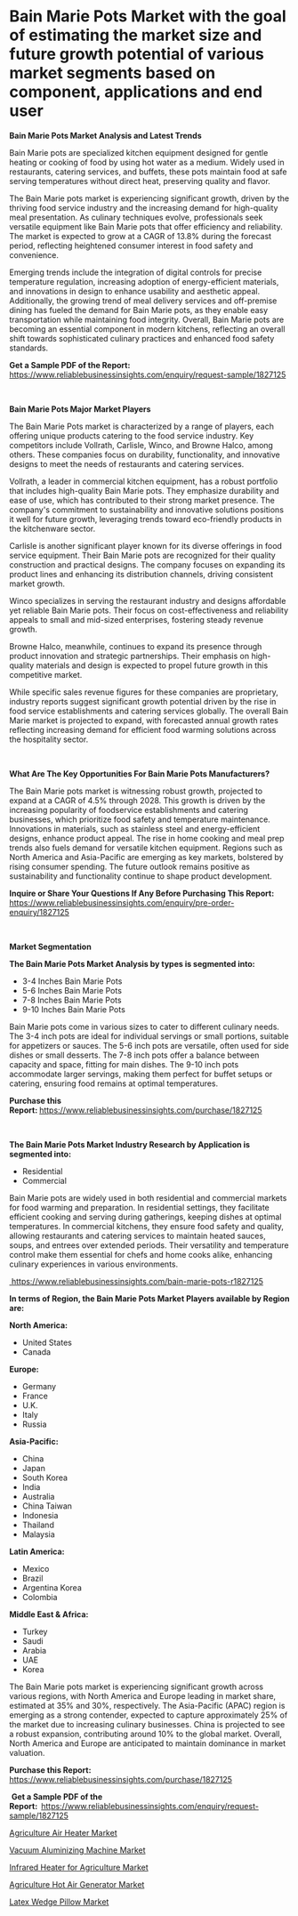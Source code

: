 <p><h1>Bain Marie Pots Market with the goal of estimating the market size and future growth potential of various market segments based on component, applications and end user</h1></p><p><strong>Bain Marie Pots Market Analysis and Latest Trends</strong></p>
<p><p>Bain Marie pots are specialized kitchen equipment designed for gentle heating or cooking of food by using hot water as a medium. Widely used in restaurants, catering services, and buffets, these pots maintain food at safe serving temperatures without direct heat, preserving quality and flavor.</p><p>The Bain Marie pots market is experiencing significant growth, driven by the thriving food service industry and the increasing demand for high-quality meal presentation. As culinary techniques evolve, professionals seek versatile equipment like Bain Marie pots that offer efficiency and reliability. The market is expected to grow at a CAGR of 13.8% during the forecast period, reflecting heightened consumer interest in food safety and convenience.</p><p>Emerging trends include the integration of digital controls for precise temperature regulation, increasing adoption of energy-efficient materials, and innovations in design to enhance usability and aesthetic appeal. Additionally, the growing trend of meal delivery services and off-premise dining has fueled the demand for Bain Marie pots, as they enable easy transportation while maintaining food integrity. Overall, Bain Marie pots are becoming an essential component in modern kitchens, reflecting an overall shift towards sophisticated culinary practices and enhanced food safety standards.</p></p>
<p><strong>Get a Sample PDF of the Report:&nbsp;</strong> <a href="https://www.reliablebusinessinsights.com/enquiry/request-sample/1827125?utm_campaign=3347&utm_medium=2&utm_source=Github&utm_content=ia&utm_term=05042025&utm_id=bain-marie-pots">https://www.reliablebusinessinsights.com/enquiry/request-sample/1827125</a></p>
<p>&nbsp;</p>
<p><strong>Bain Marie Pots Major Market Players</strong></p>
<p><p>The Bain Marie Pots market is characterized by a range of players, each offering unique products catering to the food service industry. Key competitors include Vollrath, Carlisle, Winco, and Browne Halco, among others. These companies focus on durability, functionality, and innovative designs to meet the needs of restaurants and catering services.</p><p>Vollrath, a leader in commercial kitchen equipment, has a robust portfolio that includes high-quality Bain Marie pots. They emphasize durability and ease of use, which has contributed to their strong market presence. The company's commitment to sustainability and innovative solutions positions it well for future growth, leveraging trends toward eco-friendly products in the kitchenware sector.</p><p>Carlisle is another significant player known for its diverse offerings in food service equipment. Their Bain Marie pots are recognized for their quality construction and practical designs. The company focuses on expanding its product lines and enhancing its distribution channels, driving consistent market growth.</p><p>Winco specializes in serving the restaurant industry and designs affordable yet reliable Bain Marie pots. Their focus on cost-effectiveness and reliability appeals to small and mid-sized enterprises, fostering steady revenue growth.</p><p>Browne Halco, meanwhile, continues to expand its presence through product innovation and strategic partnerships. Their emphasis on high-quality materials and design is expected to propel future growth in this competitive market.</p><p>While specific sales revenue figures for these companies are proprietary, industry reports suggest significant growth potential driven by the rise in food service establishments and catering services globally. The overall Bain Marie market is projected to expand, with forecasted annual growth rates reflecting increasing demand for efficient food warming solutions across the hospitality sector.</p></p>
<p>&nbsp;</p>
<p><strong>What Are The Key Opportunities For Bain Marie Pots Manufacturers?</strong></p>
<p><p>The Bain Marie pots market is witnessing robust growth, projected to expand at a CAGR of 4.5% through 2028. This growth is driven by the increasing popularity of foodservice establishments and catering businesses, which prioritize food safety and temperature maintenance. Innovations in materials, such as stainless steel and energy-efficient designs, enhance product appeal. The rise in home cooking and meal prep trends also fuels demand for versatile kitchen equipment. Regions such as North America and Asia-Pacific are emerging as key markets, bolstered by rising consumer spending. The future outlook remains positive as sustainability and functionality continue to shape product development.</p></p>
<p><strong>Inquire or Share Your Questions If Any Before Purchasing This Report:</strong> <a href="https://www.reliablebusinessinsights.com/enquiry/pre-order-enquiry/1827125?utm_campaign=3347&utm_medium=2&utm_source=Github&utm_content=ia&utm_term=05042025&utm_id=bain-marie-pots">https://www.reliablebusinessinsights.com/enquiry/pre-order-enquiry/1827125</a></p>
<p>&nbsp;</p>
<p><strong>Market Segmentation</strong></p>
<p><strong>The Bain Marie Pots Market Analysis by types is segmented into:</strong></p>
<p><ul><li>3-4 Inches Bain Marie Pots</li><li>5-6 Inches Bain Marie Pots</li><li>7-8 Inches Bain Marie Pots</li><li>9-10 Inches Bain Marie Pots</li></ul></p>
<p><p>Bain Marie pots come in various sizes to cater to different culinary needs. The 3-4 inch pots are ideal for individual servings or small portions, suitable for appetizers or sauces. The 5-6 inch pots are versatile, often used for side dishes or small desserts. The 7-8 inch pots offer a balance between capacity and space, fitting for main dishes. The 9-10 inch pots accommodate larger servings, making them perfect for buffet setups or catering, ensuring food remains at optimal temperatures.</p></p>
<p><strong>Purchase this Report:&nbsp;</strong><a href="https://www.reliablebusinessinsights.com/purchase/1827125?utm_campaign=3347&utm_medium=2&utm_source=Github&utm_content=ia&utm_term=05042025&utm_id=bain-marie-pots">https://www.reliablebusinessinsights.com/purchase/1827125</a></p>
<p>&nbsp;</p>
<p><strong>The Bain Marie Pots Market Industry Research by Application is segmented into:</strong></p>
<p><ul><li>Residential</li><li>Commercial</li></ul></p>
<p><p>Bain Marie pots are widely used in both residential and commercial markets for food warming and preparation. In residential settings, they facilitate efficient cooking and serving during gatherings, keeping dishes at optimal temperatures. In commercial kitchens, they ensure food safety and quality, allowing restaurants and catering services to maintain heated sauces, soups, and entrees over extended periods. Their versatility and temperature control make them essential for chefs and home cooks alike, enhancing culinary experiences in various environments.</p></p>
<p><a href="https://www.reliablebusinessinsights.com/bain-marie-pots-r1827125?utm_campaign=3347&utm_medium=2&utm_source=Github&utm_content=ia&utm_term=05042025&utm_id=bain-marie-pots">&nbsp;https://www.reliablebusinessinsights.com/bain-marie-pots-r1827125</a></p>
<p><strong>In terms of Region, the Bain Marie Pots Market Players available by Region are:</strong></p>
<p>
    <p> <strong> North America: </strong>
        <ul>
            <li>United States</li>
            <li>Canada</li>
        </ul>
        </p> 
    <p> <strong> Europe: </strong>
        <ul>
            <li>Germany</li>
            <li>France</li>
            <li>U.K.</li>
            <li>Italy</li>
            <li>Russia</li>
        </ul>
        </p> 
    <p> <strong> Asia-Pacific: </strong>
        <ul>
            <li>China</li>
            <li>Japan</li>
            <li>South Korea</li>
            <li>India</li>
            <li>Australia</li>
            <li>China Taiwan</li>
            <li>Indonesia</li>
            <li>Thailand</li>
            <li>Malaysia</li>
        </ul>
        </p> 
    <p> <strong> Latin America: </strong>
        <ul>
            <li>Mexico</li>
            <li>Brazil</li>
            <li>Argentina Korea</li>
            <li>Colombia</li>
        </ul>
        </p> 
    <p> <strong> Middle East & Africa: </strong>
        <ul>
            <li>Turkey</li>
            <li>Saudi</li>
            <li>Arabia</li>
            <li>UAE</li>
            <li>Korea</li>
        </ul>
    </p>
    </p>
<p><p>The Bain Marie pots market is experiencing significant growth across various regions, with North America and Europe leading in market share, estimated at 35% and 30%, respectively. The Asia-Pacific (APAC) region is emerging as a strong contender, expected to capture approximately 25% of the market due to increasing culinary businesses. China is projected to see a robust expansion, contributing around 10% to the global market. Overall, North America and Europe are anticipated to maintain dominance in market valuation.</p></p>
<p><strong>Purchase this Report: </strong><a href="https://www.reliablebusinessinsights.com/purchase/1827125?utm_campaign=3347&utm_medium=2&utm_source=Github&utm_content=ia&utm_term=05042025&utm_id=bain-marie-pots">https://www.reliablebusinessinsights.com/purchase/1827125</a></p>
<p>&nbsp;<strong>Get a Sample PDF of the Report:&nbsp;&nbsp;</strong><a href="https://www.reliablebusinessinsights.com/enquiry/request-sample/1827125?utm_campaign=3347&utm_medium=2&utm_source=Github&utm_content=ia&utm_term=05042025&utm_id=bain-marie-pots">https://www.reliablebusinessinsights.com/enquiry/request-sample/1827125</a></p>
<p><strong></strong></p>
<p><p><a href="https://www.linkedin.com/pulse/agriculture-air-heater-market-research-report-analyzing-growth-62-evzqf?utm_campaign=3347&utm_medium=2&utm_source=Github&utm_content=ia&utm_term=05042025&utm_id=bain-marie-pots">Agriculture Air Heater Market</a></p><p><a href="https://www.linkedin.com/pulse/vacuum-aluminizing-machine-market-global-trends-forecast-lejjf?utm_campaign=3347&utm_medium=2&utm_source=Github&utm_content=ia&utm_term=05042025&utm_id=bain-marie-pots">Vacuum Aluminizing Machine Market</a></p><p><a href="https://www.linkedin.com/pulse/comprehensive-assessment-globalinfrared-heater-agriculture-marketmarketsize-oasxf?utm_campaign=3347&utm_medium=2&utm_source=Github&utm_content=ia&utm_term=05042025&utm_id=bain-marie-pots">Infrared Heater for Agriculture Market</a></p><p><a href="https://www.linkedin.com/pulse/sales-channel-penetration-analysis-agriculture-hot-air-generator-qjdjf?utm_campaign=3347&utm_medium=2&utm_source=Github&utm_content=ia&utm_term=05042025&utm_id=bain-marie-pots">Agriculture Hot Air Generator Market</a></p><p><a href="https://github.com/zoccohaniech/Market-Research-Report-List-1/blob/main/latex-wedge-pillow-market.md?utm_campaign=3347&utm_medium=2&utm_source=Github&utm_content=ia&utm_term=05042025&utm_id=bain-marie-pots">Latex Wedge Pillow Market</a></p></p>